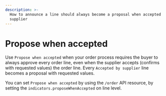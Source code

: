 ```yaml
---
description: >-
  How to announce a line should always become a proposal when accepted by the
  supplier
---
```


# Propose when accepted

Use `Propose when accepted` when your order process requires the buyer to always approve every order line, even when the supplier accepts \(confirms with requested values\) the order line. Every `Accepted by supplier` line becomes a proposal with requested values.

You can set `Propose when accepted` by using the `/order` API resource, by setting the `indicators.proposeWhenAccepted` on line level.
